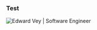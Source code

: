 ### Test

![Edward Vey | Software Engineer](https://raw.githubusercontent.com/EdwardVey/EdwardVey/output/github-contribution-grid-snake.svg)
